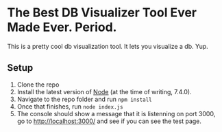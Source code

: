 # The Best DB Visualizer Tool Ever Made Ever. Period.

This is a pretty cool db visualization tool. It lets you visualize a db. Yup.

## Setup

 1. Clone the repo
 2. Install the latest version of [Node](https://nodejs.org/) (at the time of writing, 7.4.0).
 3. Navigate to the repo folder and run `npm install`
 4. Once that finishes, run `node index.js`
 5. The console should show a message that it is listenning on port 3000, go to 
    [http://localhost:3000/](http://localhost:3000/) and see if you can see the test page.
